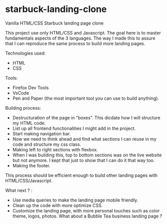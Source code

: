 # starbuck-landing-clone
Vanilla HTML/CSS Starbuck landing page clone

This project use only HTML/CSS and Javascript. The goal here is to master fundamentals aspects of the 3 languages.
The way I made this to assure that I can reproduce the same process to build more landing pages.

Technologies used: 
  * HTML
  * CSS

Tools: 
  * Firefox Dev Tools
  * VsCode
  * Pen and Paper (the most important tool you can use to build anything).

Building process:
  * Destructuration of the page in "boxes". This dicdate how I will structure my HTML code. 
  * List up all frontend functionalities I might add in the project.
  * Start making navigation bar.
  * Now we need to think ahead and find what sections I can reuse in my code and structure my css class.
  * Making left to right sections with flexbox.
  * When I was building this, top to bottom sections was on the live website but not anymore. I kept that just to show that I can do it that way too.
  * Making the footer.
  
This process should be efficient enough to build other landing pages with HTML/CSS/Javascript.

What next ? :
  * Use media queries to make the landing page mobile friendly.
  * Clean up the code with more optimize CSS.
  * Customize the landing page, with more personal touches such as color theme, logos, photos. What about a Bubble Tea business landing page ?
